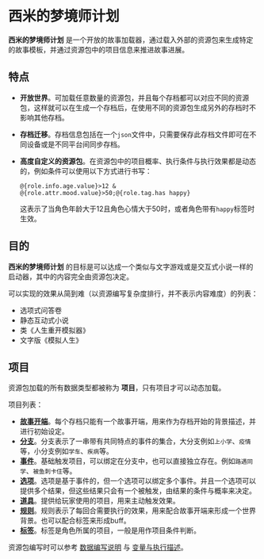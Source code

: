 # 西米的梦境师计划

__西米的梦境师计划__ 是一个开放的故事加载器，通过载入外部的资源包来生成特定的故事模板，并通过资源包中的项目信息来推进故事进展。

## 特点

- __开放世界__。可加载任意数量的资源包，并且每个存档都可以对应不同的资源包，这样就可以在生成一个存档后，在使用不同的资源包生成另外的存档时不影响其他存档。
- __存档迁移__。存档信息包括在一个`json`文件中，只需要保存此存档文件即可在不同设备或是不同平台间同步存档。
- __高度自定义的资源包__。在资源包中的项目概率、执行条件与执行效果都是动态的，例如条件可以使用以下方式进行书写：

    `@{role.info.age.value}>12 & @{role.attr.mood.value}>50;@{role.tag.has happy}`
    
    这表示了当角色年龄大于12且角色心情大于50时，或者角色带有`happy`标签时生效。

## 目的

__西米的梦境师计划__ 的目标是可以达成一个类似与文字游戏或是交互式小说一样的启动器，其中的内容完全由资源包决定。

可以实现的效果从简到难（以资源编写复杂度排行，并不表示内容难度）的列表：

- 选项式问答卷
- 静态互动式小说
- 类《人生重开模拟器》
- 文字版《模拟人生》

## 项目

资源包加载的所有数据类型都被称为 __项目__，只有项目才可以动态加载。

项目列表：

- [__故事开端__](docs/domain/story.md)。每个存档只能有一个故事开端，用来作为存档开始的背景描述，并进行初始设定。
- [__分支__](docs/domain/branch.md)。分支表示了一串带有共同特点的事件的集合，大分支例如`上小学`、`疫情`等，小分支例如`学车`、`疾病`等。
- [__事件__](docs/domain/event.md)。基础触发项目，可以绑定在分支中，也可以直接独立存在。例如`路遇同学`、`被鱼刺卡住`等。
- [__选项__](docs/domain/option.md)。选项是基于事件的，但一个选项可以绑定多个事件。并且一个选项可以提供多个结果，但这些结果只会有一个被触发，由结果的条件与概率来决定。
- [__道具__](docs/domain/item.md)。提供给玩家使用的项目，用来主动触发效果。
- [__规则__](docs/domain/rule.md)。规则表示了每回合需要执行的效果，用来配合故事开端来形成一个世界背景。也可以配合标签来形成buff。
- [__标签__](docs/domain/tag.md)。标签是角色所属的项目，一般是用作项目条件判断。

资源包编写时可以参考 [数据编写说明](docs/数据编写说明.md) 与 [变量与执行描述](docs/变量与执行描述.md)。